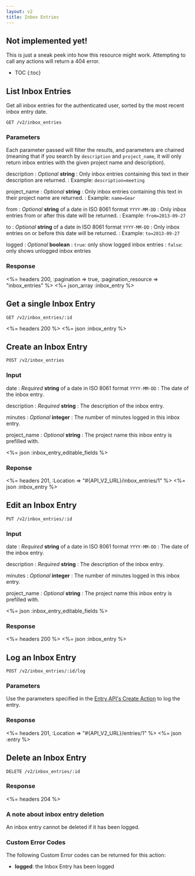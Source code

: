 ```yaml
---
layout: v2
title: Inbox Entries
---
```


<div class="note warning sticky">
 <h2>Not implemented yet!</h2>
 <p>This is just a sneak peek into how this resource might work. Attempting to call any actions will return a 404 error.</p>
</div>

* TOC
{:toc}

## List Inbox Entries

Get all inbox entries for the authenticated user, sorted by the most recent inbox entry date.

~~~
GET /v2/inbox_entries
~~~

### Parameters

Each parameter passed will filter the results, and parameters are chained (meaning that if you search by `description` and `project_name`, it will only return inbox entries with the given project name and description).

description
: *Optional* **string**
: Only inbox entries containing this text in their description are returned.
: Example: `description=meeting`

project_name
: *Optional* **string**
: Only inbox entries containing this text in their project name are returned.
: Example: `name=Gear`

from
: *Optional* **string** of a date in ISO 8061 format `YYYY-MM-DD`
: Only inbox entries from or after this date will be returned.
: Example: `from=2013-09-27`

to
: *Optional* **string** of a date in ISO 8061 format `YYYY-MM-DD`
: Only inbox entries on or before this date will be returned.
: Example: `to=2013-09-27`

logged
: *Optional* **boolean**
: `true`: only show logged inbox entries
: `false`: only shows unlogged inbox entries

### Response

<%= headers 200, :pagination => true, :pagination_resource => "inbox_entries" %>
<%= json_array :inbox_entry %>

## Get a single Inbox Entry

~~~
GET /v2/inbox_entries/:id
~~~

<%= headers 200 %>
<%= json :inbox_entry %>

## Create an Inbox Entry

~~~
POST /v2/inbox_entries
~~~

### Input

date
: *Required* **string** of a date in ISO 8061 format `YYYY-MM-DD`
: The date of the inbox entry.

description
: *Required* **string**
: The description of the inbox entry.

minutes
: *Optional* **integer**
: The number of minutes logged in this inbox entry.

project_name
: *Optional* **string**
: The project name this inbox entry is prefilled with.

<%= json :inbox_entry_editable_fields %>

### Reponse

<%= headers 201, :Location => "#{API_V2_URL}/inbox_entries/1" %>
<%= json :inbox_entry %>

## Edit an Inbox Entry

~~~
PUT /v2/inbox_entries/:id
~~~

### Input

date
: *Required* **string** of a date in ISO 8061 format `YYYY-MM-DD`
: The date of the inbox entry.

description
: *Required* **string**
: The description of the inbox entry.

minutes
: *Optional* **integer**
: The number of minutes logged in this inbox entry.

project_name
: *Optional* **string**
: The project name this inbox entry is prefilled with.

<%= json :inbox_entry_editable_fields %>

### Response

<%= headers 200 %>
<%= json :inbox_entry %>

## Log an Inbox Entry

~~~
POST /v2/inbox_entries/:id/log
~~~

### Parameters

Use the parameters specified in the [Entry API's Create Action](/v2/entries/index.html#create-an-entry) to log the entry.

### Response

<%= headers 201, :Location => "#{API_V2_URL}/entries/1" %>
<%= json :entry %>

## Delete an Inbox Entry

~~~
DELETE /v2/inbox_entries/:id
~~~

### Response

<%= headers 204 %>

### A note about inbox entry deletion

An inbox entry cannot be deleted if it has been logged.

### Custom Error Codes

The following Custom Error codes can be returned for this action:

* **logged**: the Inbox Entry has been logged